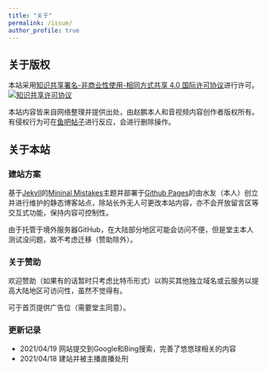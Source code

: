```yaml
---
title: "关于"
permalink: /issue/
author_profile: true
---
```


## 关于版权

本站采用<a rel="license" href="http://creativecommons.org/licenses/by-nc-sa/4.0/">知识共享署名-非商业性使用-相同方式共享 4.0 国际许可协议</a>进行许可。<a rel="license" href="http://creativecommons.org/licenses/by-nc-sa/4.0/"><img alt="知识共享许可协议" style="border-width:0" src="https://i.creativecommons.org/l/by-nc-sa/4.0/80x15.png" /></a><br />

本站内容皆来自网络整理并提供出处，由赵鹏本人和音视频内容创作者版权所有。有侵权行为可在[鱼吧帖子](https://yuba.douyu.com/p/662672311618762977)进行反应，会进行删除操作。

## 关于本站

### 建站方案

基于[Jekyll](http://jekyllrb.com/)的[Mininal Mistakes](https://mademistakes.com/work/minimal-mistakes-jekyll-theme/)主题并部署于[Github Pages](https://pages.github.com/)的由水友（本人）创立并进行维护的静态博客站点，除站长外无人可更改本站内容，亦不会开放留言区等交互式功能，保持内容可控制性。

由于托管于境外服务器GitHub，在大陆部分地区可能会访问不便，但是堂主本人测试没问题，故不考虑迁移（赞助除外）。

### 关于赞助

欢迎赞助（如果有的话暂时只考虑比特币形式）以购买其他独立域名或云服务以提高大陆地区可访问性，虽然不觉得有。

可于首页提供广告位（需要堂主同意）。

### 更新记录

* 2021/04/19 网站提交到Google和Bing搜索，完善了悠悠球相关的内容
* 2021/04/18 建站并被主播直播处刑
